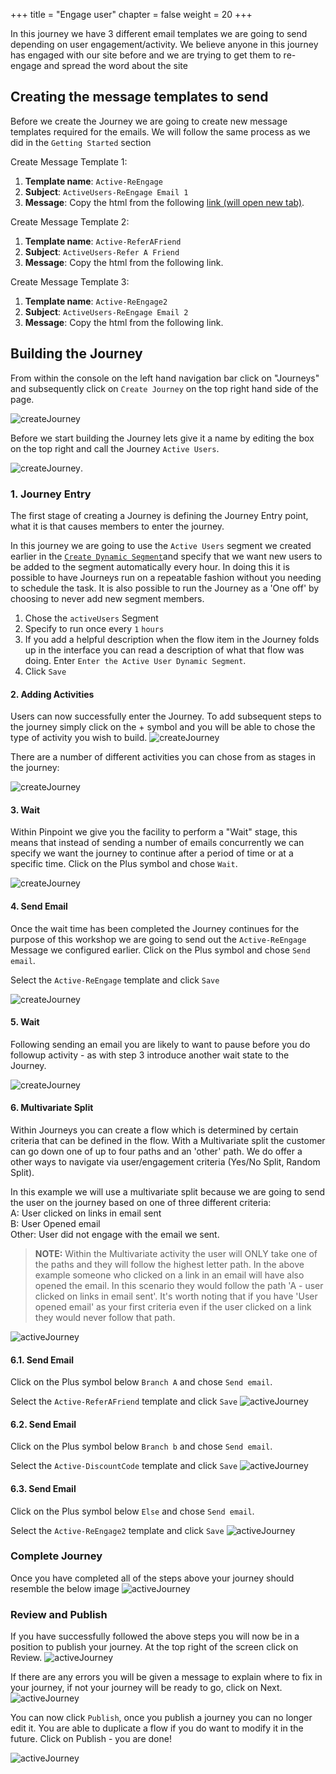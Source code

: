 +++
title = "Engage user"
chapter = false
weight = 20
+++


In this journey we have 3 different email templates we are going to send depending on user engagement/activity. We believe anyone in this journey has engaged with our site before and we are trying to get them to re-engage and spread the word about the site

## Creating the message templates to send


Before we create the Journey we are going to create new message templates required for the emails. We will follow the same process as we did in the `Getting Started` section

Create Message Template 1:  
   1.  **Template name**: ```Active-ReEngage```  
   2.  **Subject**: ```ActiveUsers-ReEngage Email 1```  
   3.  **Message**: Copy the html from the following <a href="/email-templates/mailshot_1000_Engage-ReEngage.txt" target="_blank">link (will open new tab)</a>.

Create Message Template 2:    
   1.  **Template name**: ```Active-ReferAFriend```  
   2.  **Subject**: ```ActiveUsers-Refer A Friend```  
   3.  **Message**: Copy the html from the following link.  

Create Message Template 3:  
   1.  **Template name**: ```Active-ReEngage2```  
   2.  **Subject**: ```ActiveUsers-ReEngage Email 2```  
   3.  **Message**: Copy the html from the following link.  

## Building the Journey

From within the console on the left hand navigation bar click on "Journeys" and subsequently click on `Create Journey` on the top right hand side of the page.

![createJourney](/images/create-journey.png)


Before we start building the Journey lets give it a name by editing the box on the top right and call the Journey `Active Users`.
  
![createJourney](/images/aJourney-create-journey.png).  

### 1. Journey Entry

The first stage of creating a Journey is defining the Journey Entry point, what it is that causes members to enter the journey.

In this journey we are going to use the `Active Users` segment we created earlier in the [`Create Dynamic Segment`](/getting-started/create-a-dynamic-segment/)and specify that we want new users to be added to the segment automatically every hour. In doing this it is possible to have Journeys run on a repeatable fashion without you needing to schedule the task. It is also possible to run the Journey as a 'One off' by choosing to never add new segment members.

1. Chose the `activeUsers` Segment
2. Specify to run once every `1` `hours`
3. If you add a helpful description when the flow item in the Journey folds up in the interface you can read a description of what that flow was doing. Enter `Enter the Active User Dynamic Segment`.
4. Click `Save`

#### 2. Adding Activities

Users can now successfully enter the Journey. To add subsequent steps to the journey simply click on the + symbol and you will be able to chose the type of activity you wish to build.
![createJourney](/images/add-activity.png)

There are a number of different activities you can chose from as stages in the journey:

![createJourney](/images/journey-activities.png)

#### 3. Wait

Within Pinpoint we give you the facility to perform a "Wait" stage, this means that instead of sending a number of emails concurrently we can specify we want the journey to continue after a period of time or at a specific time. Click on the Plus symbol and chose ```Wait```.

![createJourney](/images/aJourney-wait.png)

#### 4. Send Email

Once the wait time has been completed the Journey continues for the purpose of this workshop we are going to send out the ```Active-ReEngage``` Message we configured earlier.  Click on the Plus symbol and chose ```Send email```.

Select the ```Active-ReEngage``` template and click `Save`

![createJourney](/images/aJourney-send-email.png)

#### 5. Wait

Following sending an email you are likely to want to pause before you do followup activity - as with step 3 introduce another wait state to the Journey.

![createJourney](/images/aJourney-wait.png)

#### 6. Multivariate Split

Within Journeys you can create a flow which is determined by certain criteria that can be defined in the flow. With a Multivariate split the customer can go down one of up to four paths and an 'other' path. We do offer a other ways to navigate via user/engagement criteria (Yes/No Split, Random Split).

In this example we will use a multivariate split because we are going to send the user on the journey based on one of three different criteria:  
A: User clicked on links in email sent  
B: User Opened email  
Other: User did not engage with the email we sent.  

> **NOTE:** Within the Multivariate activity the user will ONLY take one of the paths and they will follow the highest letter path. In the above example someone who clicked on a link in an email will have also opened the email. In this scenario they would follow the path 'A - user clicked on links in email sent'. It's worth noting that if you have 'User opened email' as your first criteria even if the user clicked on a link they would never follow that path.

![activeJourney](/images/aJourney-mvt-split.png)

#### 6.1. Send Email

Click on the Plus symbol below `Branch A` and chose ```Send email```.

Select the ```Active-ReferAFriend``` template and click `Save`
![activeJourney](/images/aJourney-send-refer-email.png)

#### 6.2. Send Email

Click on the Plus symbol below `Branch b` and chose ```Send email```.

Select the ```Active-DiscountCode``` template and click `Save`
![activeJourney](/images/aJourney-send-discount.png)

#### 6.3. Send Email

Click on the Plus symbol below `Else` and chose ```Send email```.

Select the ```Active-ReEngage2``` template and click `Save`
![activeJourney](/images/aJourney-send-reengage2.png)

### Complete Journey

Once you have completed all of the steps above your journey should resemble the below image
![activeJourney](/images/aJourneyFull.png)

### Review and Publish

If you have successfully followed the above steps you will now be in a position to publish your journey. At the top right of the screen click on Review.
![activeJourney](/images/aJourney-review_first.png)

If there are any errors you will be given a message to explain where to fix in your journey, if not your journey will be ready to go, click on Next.
![activeJourney](/images/aJourney-review.png)

You can now click `Publish`, once you publish a journey you can no longer edit it. You are able to duplicate a flow if you do want to modify it in the future. Click on Publish - you are done!

![activeJourney](/images/aJourney-publish.png)

